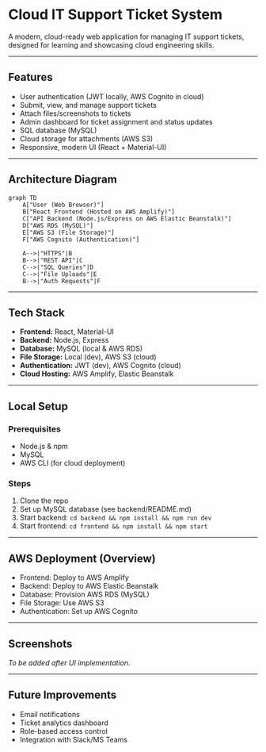 # Cloud IT Support Ticket System

A modern, cloud-ready web application for managing IT support tickets, designed for learning and showcasing cloud engineering skills.

---

## Features
- User authentication (JWT locally, AWS Cognito in cloud)
- Submit, view, and manage support tickets
- Attach files/screenshots to tickets
- Admin dashboard for ticket assignment and status updates
- SQL database (MySQL)
- Cloud storage for attachments (AWS S3)
- Responsive, modern UI (React + Material-UI)

---

## Architecture Diagram

```mermaid
graph TD
    A["User (Web Browser)"]
    B["React Frontend (Hosted on AWS Amplify)"]
    C["API Backend (Node.js/Express on AWS Elastic Beanstalk)"]
    D["AWS RDS (MySQL)"]
    E["AWS S3 (File Storage)"]
    F["AWS Cognito (Authentication)"]

    A-->|"HTTPS"|B
    B-->|"REST API"|C
    C-->|"SQL Queries"|D
    C-->|"File Uploads"|E
    B-->|"Auth Requests"|F
```

---

## Tech Stack
- **Frontend:** React, Material-UI
- **Backend:** Node.js, Express
- **Database:** MySQL (local & AWS RDS)
- **File Storage:** Local (dev), AWS S3 (cloud)
- **Authentication:** JWT (dev), AWS Cognito (cloud)
- **Cloud Hosting:** AWS Amplify, Elastic Beanstalk

---

## Local Setup

### Prerequisites
- Node.js & npm
- MySQL
- AWS CLI (for cloud deployment)

### Steps
1. Clone the repo
2. Set up MySQL database (see backend/README.md)
3. Start backend: `cd backend && npm install && npm run dev`
4. Start frontend: `cd frontend && npm install && npm start`

---

## AWS Deployment (Overview)
- Frontend: Deploy to AWS Amplify
- Backend: Deploy to AWS Elastic Beanstalk
- Database: Provision AWS RDS (MySQL)
- File Storage: Use AWS S3
- Authentication: Set up AWS Cognito

---

## Screenshots
*To be added after UI implementation.*

---

## Future Improvements
- Email notifications
- Ticket analytics dashboard
- Role-based access control
- Integration with Slack/MS Teams 